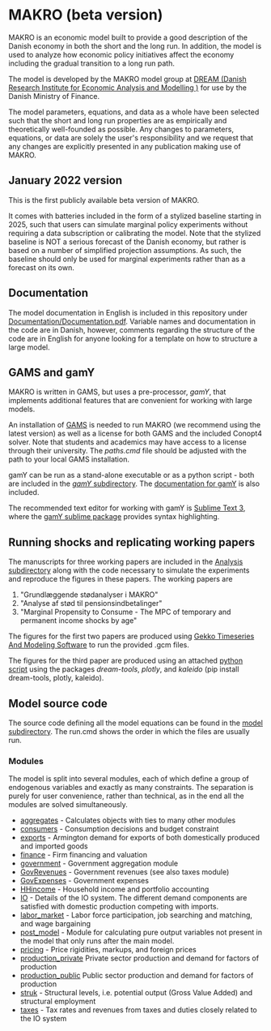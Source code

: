 # MAKRO (beta version)
MAKRO is an economic model built to provide a good description of the Danish economy in both the short and the long run.
In addition, the model is used to analyze how economic policy initiatives affect the economy including the gradual transition to a long run path.

The model is developed by the MAKRO model group at [DREAM (Danish Research Institute for Economic Analysis and Modelling )](https://dreamgruppen.dk/) for use by the Danish Ministry of Finance.

The model parameters, equations, and data as a whole have been selected such that the short and long run properties are as empirically and theoretically well-founded as possible. Any changes to parameters, equations, or data are solely the user's responsibility and we request that any changes are explicitly presented in any publication making use of MAKRO.

## January 2022 version
This is the first publicly available beta version of MAKRO.

It comes with batteries included in the form of a stylized baseline starting in 2025, such that users can simulate marginal policy experiments without requiring a data subscription or calibrating the model.
Note that the stylized baseline is NOT a serious forecast of the Danish economy, but rather is based on a number of simplified projection assumptions. As such, the baseline should only be used for marginal experiments rather than as a forecast on its own.

## Documentation
The model documentation in English is included in this repository under [Documentation/Documentation.pdf](Documentation/Documentation.pdf).
Variable names and documentation in the code are in Danish, however, comments regarding the structure of the code are in English for anyone looking for a template on how to structure a large model.

## GAMS and gamY
MAKRO is written in GAMS, but uses a pre-processor, *gamY*, that implements additional features that are convenient for working with large models.

An installation of [GAMS](https://www.gams.com/) is needed to run MAKRO (we recommend using the latest version) as well as a license for both GAMS and the included Conopt4 solver. Note that students and academics may have access to a license through their university.
The *paths.cmd* file should be adjusted with the path to your local GAMS installation.

gamY can be run as a stand-alone executable or as a python script - both are included in the [*gamY* subdirectory](gamY/). The [documentation for gamY](gamY/gamY.pdf) is also included.

The recommended text editor for working with gamY is [Sublime Text 3](https://www.sublimetext.com/3), where the [gamY sublime package](https://packagecontrol.io/packages/gamY) provides syntax highlighting.

## Running shocks and replicating working papers
The manuscripts for three working papers  are included in the [Analysis subdirectory](Analysis/) along with the code necessary to simulate the experiments and reproduce the figures in these papers. The working papers are
1) "Grundlæggende stødanalyser i MAKRO"
2) "Analyse af stød til pensionsindbetalinger"
3) "Marginal Propensity to Consume - The MPC of temporary and permanent income shocks by age"

The figures for the first two papers are produced using [Gekko Timeseries And Modeling Software](https://github.com/thomsen67/GekkoTimeseries) to run the provided .gcm files.

The figures for the third paper are produced using an attached [python script](Analysis/Shocks_MPC/mpc_grafer.py) using the packages *dream-tools*, *plotly*, and *kaleido* (pip install dream-tools, plotly, kaleido).

## Model source code
The source code defining all the model equations can be found in the [model subdirectory](Model/).
The run.cmd shows the order in which the files are usually run.

### Modules
The model is split into several modules, each of which define a group of endogenous variables and exactly as many constraints. The separation is purely for user convenience, rather than technical, as in the end all the modules are solved simultaneously.

- [aggregates](Model/aggregates.gms) - Calculates objects with ties to many other modules
- [consumers](Model/consumers.gms) - Consumption decisions and budget constraint
- [exports](Model/exports.gms) - Armington demand for exports of both domestically produced and imported goods
- [finance](Model/finance.gms) - Firm financing and valuation
- [government](Model/government.gms) - Government aggregation module
- [GovRevenues](Model/GovRevenues.gms) - Government revenues (see also taxes module)
- [GovExpenses](Model/GovExpenses.gms) - Government expenses
- [HHincome](Model/HHincome.gms) - Household income and portfolio accounting
- [IO](Model/IO.gms) - Details of the IO system. The different demand components are satisfied with domestic production competing with imports.
- [labor_market](Model/labor_market.gms) - Labor force participation, job searching and matching, and wage bargaining
- [post_model](Model/post_model.gms) - Module for calculating pure output variables not present in the model that only runs after the main model.
- [pricing](Model/pricing.gms) - Price rigidities, markups, and foreign prices
- [production_private](Model/production_private.gms) Private sector production and demand for factors of production
- [production_public](Model/production_public.gms) Public sector production and demand for factors of production
- [struk](Model/struk.gms) - Structural levels, i.e. potential output (Gross Value Added) and structural employment
- [taxes](Model/taxes.gms) - Tax rates and revenues from taxes and duties closely related to the IO system 
